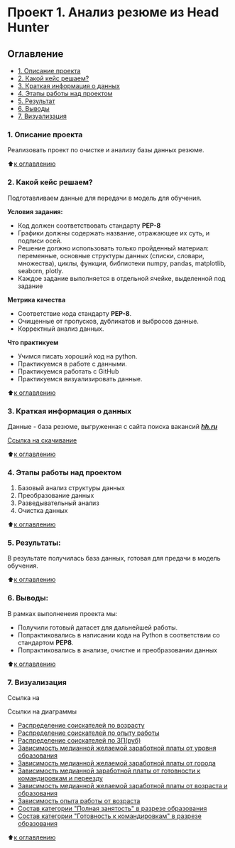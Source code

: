 # Проект 1. Анализ резюме из Head Hunter

## Оглавление

* [1. Описание проекта](https://github.com/Ramzes30765/Project_1#1-%D0%BE%D0%BF%D0%B8%D1%81%D0%B0%D0%BD%D0%B8%D0%B5-%D0%BF%D1%80%D0%BE%D0%B5%D0%BA%D1%82%D0%B0)
* [2. Какой кейс решаем?](https://github.com/Ramzes30765/Project_1#2-%D0%BA%D0%B0%D0%BA%D0%BE%D0%B9-%D0%BA%D0%B5%D0%B9%D1%81-%D1%80%D0%B5%D1%88%D0%B0%D0%B5%D0%BC)
* [3. Краткая информация о данных](https://github.com/Ramzes30765/Project_1#3-%D0%BA%D1%80%D0%B0%D1%82%D0%BA%D0%B0%D1%8F-%D0%B8%D0%BD%D1%84%D0%BE%D1%80%D0%BC%D0%B0%D1%86%D0%B8%D1%8F-%D0%BE-%D0%B4%D0%B0%D0%BD%D0%BD%D1%8B%D1%85)
* [4. Этапы работы над проектом](https://github.com/Ramzes30765/Project_1#4-%D1%8D%D1%82%D0%B0%D0%BF%D1%8B-%D1%80%D0%B0%D0%B1%D0%BE%D1%82%D1%8B-%D0%BD%D0%B0%D0%B4-%D0%BF%D1%80%D0%BE%D0%B5%D0%BA%D1%82%D0%BE%D0%BC)
* [5. Результат](https://github.com/Ramzes30765/Project_1#5-%D1%80%D0%B5%D0%B7%D1%83%D0%BB%D1%8C%D1%82%D0%B0%D1%82%D1%8B)
* [6. Выводы](https://github.com/Ramzes30765/Project_1#6-%D0%B2%D1%8B%D0%B2%D0%BE%D0%B4%D1%8B)
* [7. Визуализация](https://github.com/Ramzes30765/Project_1#7-%D0%B2%D0%B8%D0%B7%D1%83%D0%B0%D0%BB%D0%B8%D0%B7%D0%B0%D1%86%D0%B8%D1%8F)

### 1. Описание проекта
Реализовать проект по очистке и анализу базы данных резюме.

:arrow_up:[к оглавлению](https://github.com/Ramzes30765/Project_1#%D0%BE%D0%B3%D0%BB%D0%B0%D0%B2%D0%BB%D0%B5%D0%BD%D0%B8%D0%B5)

### 2. Какой кейс решаем?
Подготавливаем данные для передачи в модель для обучения.

**Условия задания:**  
- Код должен соответствовать стандарту **PEP-8**
- Графики должны содержать название, отражающее их суть, и подписи осей.
- Решение должно использовать только пройденный материал: переменные, основные структуры данных (списки, словари, множества), циклы, функции, библиотеки numpy, pandas, matplotlib, seaborn, plotly.
- Каждое задание выполняется в отдельной ячейке, выделенной под задание

**Метрика качества**     
- Соответствие кода стандарту **PEP-8**.
- Очищенные от пропусков, дубликатов и выбросов данные.
- Корректный анализ данных.

**Что практикуем**     
- Учимся писать хороший код на python.
- Практикуемся в работе с данными.
- Практикуемся работать с GitHub
- Практикуемся визуализировать данные.

:arrow_up:[к оглавлению](https://github.com/Ramzes30765/Project_1#%D0%BE%D0%B3%D0%BB%D0%B0%D0%B2%D0%BB%D0%B5%D0%BD%D0%B8%D0%B5)

### 3. Краткая информация о данных
Данные - база резюме, выгруженная с сайта поиска вакансий [***hh.ru***](https://hh.ru/)

[Ссылка на скачивание](https://disk.yandex.ru/d/9KeO8Mh8niD5DQ)

:arrow_up:[к оглавлению](https://github.com/Ramzes30765/Project_1#%D0%BE%D0%B3%D0%BB%D0%B0%D0%B2%D0%BB%D0%B5%D0%BD%D0%B8%D0%B5)

### 4. Этапы работы над проектом  

1. Базовый анализ структуры данных
2. Преобразование данных
3. Разведывательный анализ
4. Очистка данных

:arrow_up:[к оглавлению](https://github.com/Ramzes30765/Project_1#%D0%BE%D0%B3%D0%BB%D0%B0%D0%B2%D0%BB%D0%B5%D0%BD%D0%B8%D0%B5)


### 5. Результаты:  
В результате получилась база данных, готовая для предачи в модель обучения.

:arrow_up:[к оглавлению](https://github.com/Ramzes30765/Project_1#%D0%BE%D0%B3%D0%BB%D0%B0%D0%B2%D0%BB%D0%B5%D0%BD%D0%B8%D0%B5)


### 6. Выводы:  
В рамках выполненеия проекта мы:
- Получили готовый датасет для дальнейшей работы.
- Попрактиковались в написании кода на Python в соответствии со стандартом **PEP8**.
- Попрактиковались в анализе, очистке и преобразовании данных

:arrow_up:[к оглавлению](https://github.com/Ramzes30765/Project_1#%D0%BE%D0%B3%D0%BB%D0%B0%D0%B2%D0%BB%D0%B5%D0%BD%D0%B8%D0%B5)

### 7. Визуализация

Ссылка на 

Ссылки на диаграммы
* [Распределение соискателей по возрасту](https://htmlpreview.github.io/?https://github.com/Ramzes30765/Project_1/blob/ac9cfadaaf771d472519c0a90add96b5e53568e0/charts/hist_age.html)
* [Распределение соискателей по опыту работы](https://htmlpreview.github.io/?https://github.com/Ramzes30765/Project_1/blob/ac9cfadaaf771d472519c0a90add96b5e53568e0/charts/hist_exp.html)
* [Распределение соискателей по ЗП(руб)](https://htmlpreview.github.io/?https://github.com/Ramzes30765/Project_1/blob/ac9cfadaaf771d472519c0a90add96b5e53568e0/charts/hist_salary.html)
* [Зависимость медианной желаемой заработной платы от уровня образования](https://htmlpreview.github.io/?https://github.com/Ramzes30765/Project_1/blob/ac9cfadaaf771d472519c0a90add96b5e53568e0/charts/box_education.html)
* [Зависимость медианной желаемой заработной платы от города](https://htmlpreview.github.io/?https://github.com/Ramzes30765/Project_1/blob/master/charts/box_city.html)
* [Зависимость медианной заработной платы от готовности к командировкам и переезду](https://htmlpreview.github.io/?https://github.com/Ramzes30765/Project_1/blob/ac9cfadaaf771d472519c0a90add96b5e53568e0/charts/bar_trip_relocate.html)
* [Зависимость медианной желаемой заработной платы от возраста и образования](https://htmlpreview.github.io/?https://github.com/Ramzes30765/Project_1/blob/ac9cfadaaf771d472519c0a90add96b5e53568e0/charts/heatmap.html)
* [Зависимость опыта работы от возраста](https://htmlpreview.github.io/?https://github.com/Ramzes30765/Project_1/blob/ac9cfadaaf771d472519c0a90add96b5e53568e0/charts/scatter.html)
* [Состав категории "Полная занятость" в разрезе образования](https://htmlpreview.github.io/?https://github.com/Ramzes30765/Project_1/blob/e91ed22fa5ee858940651ce29e5f2d6e7e15f420/charts/pie_1.html)
* [Состав категории "Готовность к командировкам" в разрезе образования](https://htmlpreview.github.io/?https://github.com/Ramzes30765/Project_1/blob/e91ed22fa5ee858940651ce29e5f2d6e7e15f420/charts/pie_2.html)

:arrow_up:[к оглавлению](https://github.com/Ramzes30765/Project_1#%D0%BE%D0%B3%D0%BB%D0%B0%D0%B2%D0%BB%D0%B5%D0%BD%D0%B8%D0%B5)